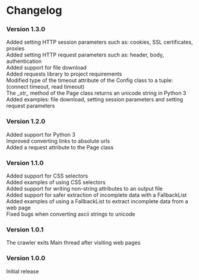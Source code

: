 # Changelog

### Version 1.3.0
Added setting HTTP session parameters such as: cookies, SSL certificates, proxies  
Added setting HTTP request parameters such as: header, body, authentication  
Added support for file download  
Added requests library to project requirements  
Modified type of the timeout attribute of the Config class to a tuple: (connect timeout, read timeout)  
The \__str\__ method of the Page class returns an unicode string in Python 3  
Added examples: file download, setting session parameters and setting request parameters  

### Version 1.2.0
Added support for Python 3  
Improved converting links to absolute urls  
Added a request attribute to the Page class  

### Version 1.1.0
Added support for CSS selectors  
Added examples of using CSS selectors  
Added support for writing non-string attributes to an output file  
Added support for safer extraction of incomplete data with a FallbackList  
Added examples of using a FallbackList to extract incomplete data from a web page  
Fixed bugs when converting ascii strings to unicode  

### Version 1.0.1
The crawler exits Main thread after visiting web pages

### Version 1.0.0
Initial release
